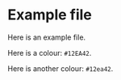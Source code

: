 # Example file

Here is an example file.

Here is a colour: `#12EA42`.

Here is another colour: `#12ea42`.
